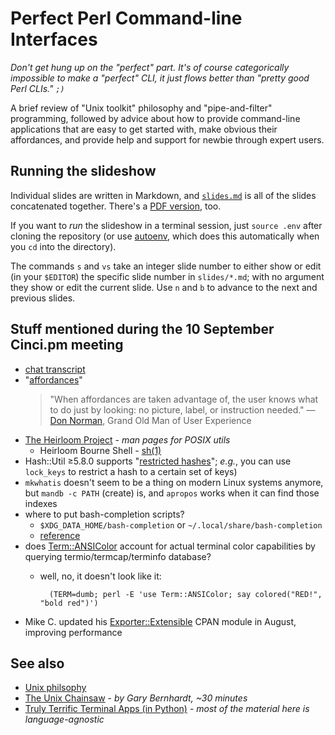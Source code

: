 Perfect Perl Command-line Interfaces
====================================

_Don't get hung up on the "perfect" part. It's of course categorically
impossible to make a "perfect" CLI, it just flows better than "pretty good Perl
CLIs." `;)`_

A brief review of "Unix toolkit" philosophy and "pipe-and-filter" programming,
followed by advice about how to provide command-line applications that are easy
to get started with, make obvious their affordances, and provide help and
support for newbie through expert users.


Running the slideshow
---------------------

Individual slides are written in Markdown, and [`slides.md`](slides.md) is all
of the slides concatenated together. There's a [PDF version](slides.pdf), too.

If you want to _run_ the slideshow in a terminal session, just `source .env`
after cloning the repository (or use [autoenv][], which does this automatically
when you `cd` into the directory).

The commands `s` and `vs` take an integer slide number to either show or edit
(in your `$EDITOR`) the specific slide number in `slides/*.md`; with no
argument they show or edit the current slide. Use `n` and `b` to advance to the
next and previous slides.


Stuff mentioned during the 10 September Cinci.pm meeting
--------------------------------------------------------

* [chat transcript](transcript/20200910.md)
* "[affordances][af]"
  > "When affordances are taken advantage of, the user knows what to do
  > just by looking: no picture, label, or instruction needed."
  > — [Don Norman][dn], Grand Old Man of User Experience 
* [The Heirloom Project][hp] - _man pages for POSIX utils_
    * Heirloom Bourne Shell - [sh(1)][sh1]
* Hash::Util ≥5.8.0 supports "[restricted hashes][rh]"; _e.g._, you can use
  `lock_keys` to restrict a hash to a certain set of keys)
* `mkwhatis` doesn't seem to be a thing on modern Linux systems anymore, but
  `mandb -c PATH` (create) is, and `apropos` works when it can find those
  indexes
* where to put bash-completion scripts?
    * `$XDG_DATA_HOME/bash-completion` or `~/.local/share/bash-completion`
    * [reference][bcfaq]
* does [Term::ANSIColor][tac] account for actual terminal color capabilities by
  querying termio/termcap/terminfo database?
    * well, no, it doesn't look like it:

            (TERM=dumb; perl -E 'use Term::ANSIColor; say colored("RED!", "bold red")')

* Mike C. updated his [Exporter::Extensible][ee] CPAN module in August,
  improving performance


See also
--------

* [Unix philsophy][up]
* [The Unix Chainsaw][yt1] - _by Gary Bernhardt, ~30 minutes_
* [Truly Terrific Terminal Apps (in Python)][tttapy] - _most of the material
  here is language-agnostic_


[10rec]: https://academic.oup.com/gigascience/article/2/1/2047-217X-2-15/2656133
[autoenv]: https://github.com/inishchith/autoenv
[up]: https://en.wikipedia.org/wiki/Unix_philosophy
[yt1]: https://www.youtube.com/watch?v=sCZJblyT_XM
[tttapy]: https://bit.ly/tttapy
[af]: https://www.interaction-design.org/literature/topics/affordances
[dn]: https://en.wikipedia.org/wiki/Don_Norman
[hp]: http://heirloom.sourceforge.net/index.html
[sh1]: http://heirloom.sourceforge.net/sh/sh.1.html
[rh]: https://metacpan.org/pod/Hash::Util#Restricted-hashes
[bcfaq]: https://github.com/scop/bash-completion#faq
[tac]: https://metacpan.org/pod/Term::ANSIColor
[ee]: https://metacpan.org/pod/distribution/Exporter-Extensible/lib/Exporter/Extensible.pm
